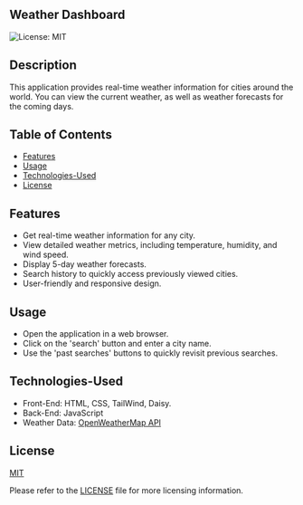 ## Weather Dashboard
![License: MIT](https://img.shields.io/badge/License-MIT-yellow.svg)



## Description

This application provides real-time weather information for cities around the world. You can view the current weather, as well as weather forecasts for the coming days.



## Table of Contents

- [Features](#features)
- [Usage](#usage)
- [Technologies-Used](#technologies-used)
- [License](#license)



## Features

- Get real-time weather information for any city.
- View detailed weather metrics, including temperature, humidity, and wind speed.
- Display 5-day weather forecasts.
- Search history to quickly access previously viewed cities.
- User-friendly and responsive design.



## Usage 

- Open the application in a web browser.
- Click on the 'search' button and enter a city name.
- Use the 'past searches' buttons to quickly revisit previous searches.



## Technologies-Used

- Front-End: HTML, CSS, TailWind, Daisy.
- Back-End: JavaScript
- Weather Data: [OpenWeatherMap API](https://openweathermap.org/api)


## License 

[MIT]((https://opensource.org/licenses/MIT)) 

Please refer to the [LICENSE](./LICENSE) file for more licensing information.